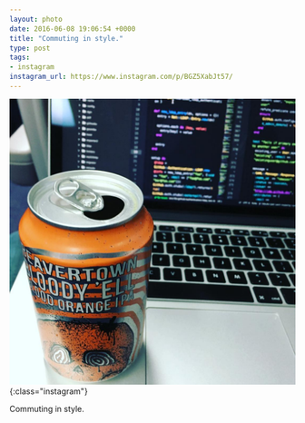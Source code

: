 ```yaml
---
layout: photo
date: 2016-06-08 19:06:54 +0000
title: "Commuting in style."
type: post
tags:
- instagram
instagram_url: https://www.instagram.com/p/BGZ5XabJt57/
---
```


![Instagram - BGZ5XabJt57](/img/BGZ5XabJt57.jpg){:class="instagram"}

Commuting in style.
